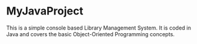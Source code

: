 # MyJavaProject
This is a simple console based Library Management System. It is coded in Java and covers the basic Object-Oriented Programming concepts.
